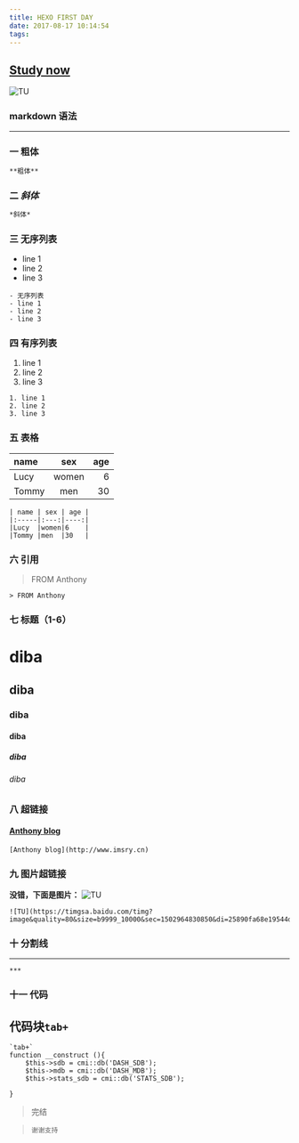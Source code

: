 ```yaml
---
title: HEXO FIRST DAY
date: 2017-08-17 10:14:54
tags:
---
```


## [Study now](http://www.jianshu.com/p/1e402922ee32/)

![TU](https://timgsa.baidu.com/timg?image&quality=80&size=b9999_10000&sec=1502963667323&di=a5a4f89fae8f0599141532d8812dabcd&imgtype=0&src=http%3A%2F%2Fzh.mweb.im%2Fasset%2Fmweb%2Fcn%2F1-5.jpg)

### markdown 语法
***
### 一 粗体
``` markdown
**粗体**
```

### 二 *斜体*
``` markdown
*斜体*
```

### 三 无序列表
- line 1
- line 2
- line 3

```
- 无序列表
- line 1
- line 2
- line 3
```

### 四 有序列表
1. line 1
2. line 2
3. line 3

```
1. line 1
2. line 2
3. line 3
```

### 五 表格
| name | sex | age |
|:-----|:---:|----:|
|Lucy  |women|6    |
|Tommy |men  |30   |

```
| name | sex | age |
|:-----|:---:|----:|
|Lucy  |women|6    |
|Tommy |men  |30   |
```

### 六 引用
> FROM Anthony

```
> FROM Anthony
```

### 七 标题（1-6）
# diba
## diba
### diba
#### diba
##### diba
###### diba

### 八 超链接
#### [Anthony blog](http://www.imsry.cn)

```
[Anthony blog](http://www.imsry.cn)
```

### 九 图片超链接
**没错，下面是图片：**
![TU](https://timgsa.baidu.com/timg?image&quality=80&size=b9999_10000&sec=1502964830850&di=25890fa68e19544d9348d06db28cfba8&imgtype=0&src=http%3A%2F%2Fwww.uqidong.com%2Fuploads%2Forsoon%2F20160516031338507.gif)

```
![TU](https://timgsa.baidu.com/timg?image&quality=80&size=b9999_10000&sec=1502964830850&di=25890fa68e19544d9348d06db28cfba8&imgtype=0&src=http%3A%2F%2Fwww.uqidong.com%2Fuploads%2Forsoon%2F20160516031338507.gif)
```

###  十 分割线
***

```
***
```
### 十一 代码
代码块`tab+`
---
	`tab+`
	function __construct (){
		$this->sdb = cmi::db('DASH_SDB');
		$this->mdb = cmi::db('DASH_MDB');
		$this->stats_sdb = cmi::db('STATS_SDB');

	}



> 完结

>     谢谢支持
